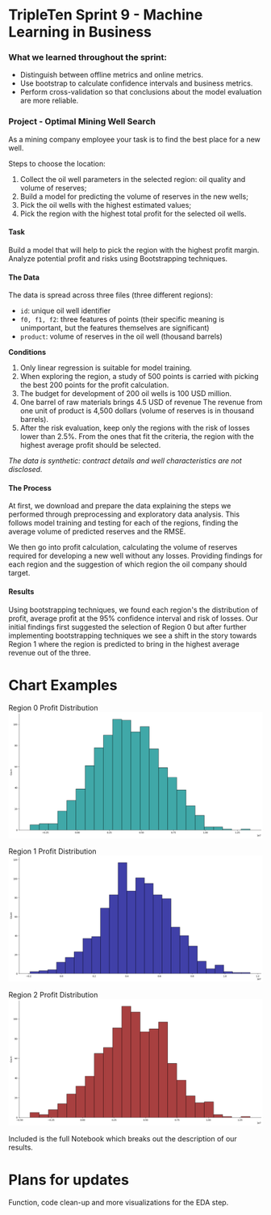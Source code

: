 # TripleTen Sprint 9 - Machine Learning in Business

### What we learned throughout the sprint:

- Distinguish between offline metrics and online metrics.
- Use bootstrap to calculate confidence intervals and business metrics.
- Perform cross-validation so that conclusions about the model evaluation are more reliable.

### Project - Optimal Mining Well Search

As a mining company employee your task is to find the best place for a new well.

Steps to choose the location:
1. Collect the oil well parameters in the selected region: oil quality and volume of reserves;
2. Build a model for predicting the volume of reserves in the new wells;
3. Pick the oil wells with the highest estimated values;
4. Pick the region with the highest total profit for the selected oil wells.

#### Task

Build a model that will help to pick the region with the highest profit margin. Analyze potential profit and risks using Bootstrapping techniques.

#### The Data

The data is spread across three files (three different regions):

- `id`: unique oil well identifier
- `f0, f1, f2`: three features of points (their specific meaning is unimportant, but the features themselves are significant)
- `product`: volume of reserves in the oil well (thousand barrels)

**Conditions**
1. Only linear regression is suitable for model training.
2. When exploring the region, a study of 500 points is carried with picking the best 200 points for the profit calculation.
3. The budget for development of 200 oil wells is 100 USD million.
4. One barrel of raw materials brings 4.5 USD of revenue The revenue from one unit of product is 4,500 dollars (volume of reserves is in thousand barrels).
5. After the risk evaluation, keep only the regions with the risk of losses lower than 2.5%. From the ones that fit the criteria, the region with the highest average profit should be selected.

*The data is synthetic: contract details and well characteristics are not disclosed.*

#### The Process

At first, we download and prepare the data explaining the steps we performed through preprocessing and exploratory data analysis. This follows model training and testing for each of the regions, finding the average volume of predicted reserves and the RMSE.

We then go into profit calculation, calculating the volume of reserves required for developing a new well without any losses. Providing findings for each region and the suggestion of which region the oil company should target.

#### Results

Using bootstrapping techniques, we found each region's the distribution of profit, average profit at the 95% confidence interval and risk of losses. Our initial findings first suggested the selection of Region 0 but after further implementing bootstrapping techniques we see a shift in the story towards Region 1 where the region is predicted to bring in the highest average revenue out of the three.

# Chart Examples

Region 0 Profit Distribution
![Alt text](images/output.png)

Region 1 Profit Distribution
![Alt text](images/output1.png)

Region 2 Profit Distribution
![Alt text](images/output2.png)

Included is the full Notebook which breaks out the description of our results.

# Plans for updates

Function, code clean-up and more visualizations for the EDA step.

